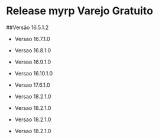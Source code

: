 # Release myrp Varejo Gratuito
##Versão 16.5.1.2

- Versao 16.7.1.0

- Versao 16.8.1.0

- Versao 16.9.1.0

- Versao 16.10.1.0

- Versao 17.6.1.0

- Versao 18.2.1.0

- Versao 18.2.1.0

- Versao 18.2.1.0

- Versao 18.2.1.0

